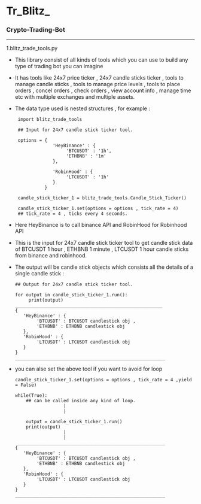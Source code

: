 #  Tr_Blitz_ 
### Crypto-Trading-Bot
_________________________________________________________________________________________________________________

1.blitz_trade_tools.py 

* This library consist of all kinds of tools which you can use to build any type of trading bot you can imagine 

* It has tools like 24x7 price ticker , 24x7 candle sticks ticker , tools to manage candle sticks , 
tools to manage price levels , tools to place orders , concel orders , check orders , view account info ,
manage time etc with multiple exchanges and multiple assets.
                                          
* The data type used is nested structures , for example :

       import blitz_trade_tools
       
       ## Input for 24x7 candle stick ticker tool.
       
       options = {
                    'HeyBinance' : {
                         'BTCUSDT' : '1h',
                         'ETHBNB' : '1m'
                    },
                    
                    'RobinHood' : {
                         'LTCUSDT' : '1h'
                    }
                 }
       
       candle_stick_ticker_1 = blitz_trade_tools.Candle_Stick_Ticker()
       
       candle_stick_ticker_1.set(options = options , tick_rate = 4)
       ## tick_rate = 4 , ticks every 4 seconds.
      
* Here HeyBinance is to call binance API and RobinHood for Robinhood API
* This is the input for 24x7 candle stick ticker tool to get candle stick data of BTCUSDT 1 hour , ETHBNB 1 minute , LTCUSDT 1 hour candle sticks from binance and robinhood.
* The output will be candle stick objects which consists all the details of a single candle stick :

      ## Output for 24x7 candle stick ticker tool.
      
      for output in candle_stick_ticker_1.run():
           print(output)
      _______________________________________________________
      {
         'HeyBinance' : {
              'BTCUSDT' : BTCUSDT candlestick obj ,
              'ETHBNB' : ETHBNB candlestick obj
         },
         'RobinHood' : {
              'LTCUSDT' : LTCUSDT candlestick obj
         }
      }
      ________________________________________________________

* you can alse set the above tool if you want to avoid for loop
      
      candle_stick_ticker_1.set(options = options , tick_rate = 4 ,yield = False)
      
      while(True):
          ## can be called inside any kind of loop. 
                        |          
                        |
                        
          output = candle_stick_ticker_1.run()
          print(output)
                        |
                        |
       _______________________________________________________
      {
         'HeyBinance' : {
              'BTCUSDT' : BTCUSDT candlestick obj ,
              'ETHBNB' : ETHBNB candlestick obj
         },
         'RobinHood' : {
              'LTCUSDT' : LTCUSDT candlestick obj
         }
      }
      ________________________________________________________                  
                        
                        
